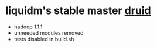liquidm's stable master [druid](https://github.com/metamx/druid)
=================================================================

   - hadoop 1.1.1
   - unneeded modules removed
   - tests disabled in build.sh
